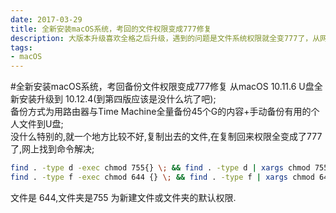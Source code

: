 ```yaml
---
date: 2017-03-29
title: 全新安装macOS系统，考回的文件权限变成777修复
description: 大版本升级喜欢全格之后升级，遇到的问题是文件系统权限就全变777了，从网上找到了解决办法
tags:
- macOS
---
```

#全新安装macOS系统，考回备份文件权限变成777修复
从macOS 10.11.6 U盘全新安装升级到 10.12.4(到第四版应该是没什么坑了吧);  
备份方式为用路由器与Time Machine全量备份45个G的内容+手动备份有用的个人文件到U盘;  
没什么特别的,就一个地方比较不好,复制出去的文件,在复制回来权限全变成了777了,网上找到命令解决;  
```bash
find . -type d -exec chmod 755{} \; && find . -type d | xargs chmod 755 && chmod 755 `find -type d`
find . -type f -exec chmod 644 {} \; && find . -type f | xargs chmod 644 && chmod 644 `find -type f`
```

文件是 644,文件夹是755 为新建文件或文件夹的默认权限.
